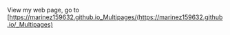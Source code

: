 View my web page, go to [https://marinez159632.github.io_Multipages/(https://marinez159632.github.io/_Multipages)
